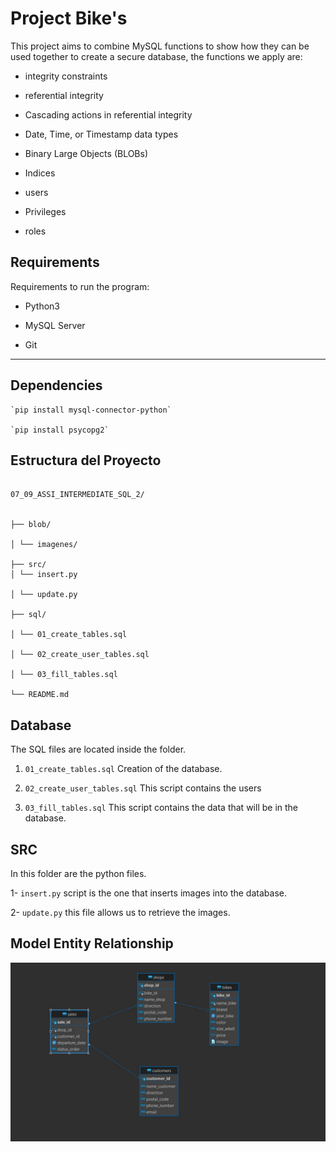 
# Project Bike's #

  

This project aims to combine MySQL functions to show how they can be used together to create a secure database, the functions we apply are:

+ integrity constraints

+ referential integrity

+ Cascading actions in referential integrity

+ Date, Time, or Timestamp data types

+ Binary Large Objects (BLOBs)

+ Indices

+ users

+ Privileges

+ roles

  
  

## Requirements

  

Requirements to run the program:

  

+ Python3

  

+ MySQL Server

  

+ Git

---

## Dependencies ##
~~~
`pip install mysql-connector-python`

`pip install psycopg2`
~~~

## Estructura del Proyecto ##

~~~

07_09_ASSI_INTERMEDIATE_SQL_2/


├── blob/

│ └── imagenes/

├── src/
│ └── insert.py

│ └── update.py

├── sql/

│ └── 01_create_tables.sql

│ └── 02_create_user_tables.sql

│ └── 03_fill_tables.sql

└── README.md

~~~

  

## Database ##

  

The SQL files are located inside the folder.


1.  `01_create_tables.sql` Creation of the database.


2.  `02_create_user_tables.sql` This script contains the users


3. `03_fill_tables.sql`  This script contains the data that will be in the database.

  

## SRC ##


In this folder are the python files.

1- `insert.py` script is the one that inserts images into the database.

2- `update.py` this file allows us to retrieve the images.

  
  
  

## Model Entity Relationship ##

![relationalrelational](blob/imagenes/relational_driagram.jpg)